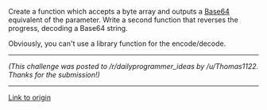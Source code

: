 Create a function which accepts a byte array and outputs a [Base64](http://en.wikipedia.org/wiki/Base64) equivalent of the parameter. Write a second function that reverses the progress, decoding a Base64 string.

Obviously, you can't use a library function for the encode/decode.

---

*(This challenge was posted to /r/dailyprogrammer_ideas by /u/Thomas1122. Thanks for the submission!)*

---

[Link to origin](https://www.reddit.com/r/dailyprogrammer/z6p3l)